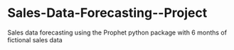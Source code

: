 # Sales-Data-Forecasting--Project
Sales data forecasting using the Prophet python package with 6 months of fictional sales data
